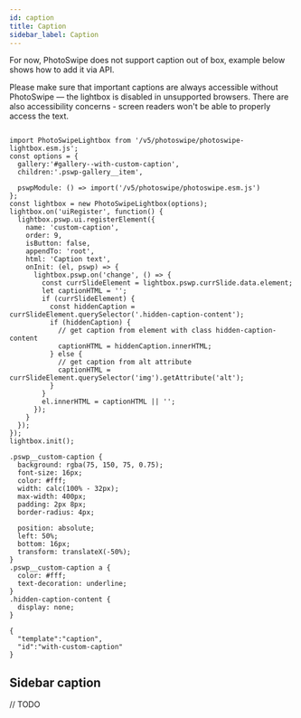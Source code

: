 ```yaml
---
id: caption
title: Caption
sidebar_label: Caption
---
```


For now, PhotoSwipe does not support caption out of box, example below shows how to add it via API.

Please make sure that important captions are always accessible without PhotoSwipe — the lightbox is disabled in unsupported browsers. There are also accessibility concerns - screen readers won't be able to properly access the text.


<!-- PhotoSwipe example block START -->
<div class="pswp-example">

```pswp_example js

import PhotoSwipeLightbox from '/v5/photoswipe/photoswipe-lightbox.esm.js';
const options = {
  gallery:'#gallery--with-custom-caption',
  children:'.pswp-gallery__item',
  
  pswpModule: () => import('/v5/photoswipe/photoswipe.esm.js')
};
const lightbox = new PhotoSwipeLightbox(options);
lightbox.on('uiRegister', function() {
  lightbox.pswp.ui.registerElement({
    name: 'custom-caption',
    order: 9,
    isButton: false,
    appendTo: 'root',
    html: 'Caption text',
    onInit: (el, pswp) => {
      lightbox.pswp.on('change', () => {
        const currSlideElement = lightbox.pswp.currSlide.data.element;
        let captionHTML = '';
        if (currSlideElement) {
          const hiddenCaption = currSlideElement.querySelector('.hidden-caption-content');
          if (hiddenCaption) {
            // get caption from element with class hidden-caption-content
            captionHTML = hiddenCaption.innerHTML;
          } else {
            // get caption from alt attribute
            captionHTML = currSlideElement.querySelector('img').getAttribute('alt');
          }
        }
        el.innerHTML = captionHTML || '';
      });
    }
  });
});
lightbox.init();

```

```pswp_example css
.pswp__custom-caption {
  background: rgba(75, 150, 75, 0.75);
  font-size: 16px;
  color: #fff;
  width: calc(100% - 32px);
  max-width: 400px;
  padding: 2px 8px;
  border-radius: 4px;

  position: absolute;
  left: 50%;
  bottom: 16px;
  transform: translateX(-50%);
}
.pswp__custom-caption a {
  color: #fff;
  text-decoration: underline;
}
.hidden-caption-content {
  display: none;
}
```



```pswp_example gallery
{ 
  "template":"caption",
  "id":"with-custom-caption"
}
```

</div> 
<!-- PhotoSwipe example block END -->

## Sidebar caption

// TODO